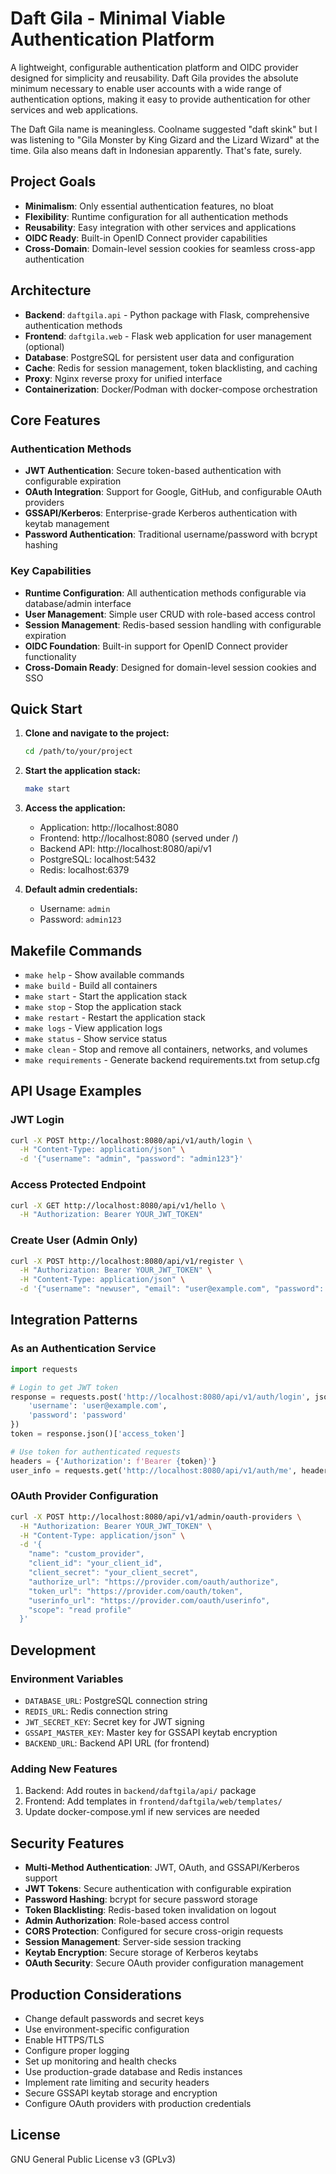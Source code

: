 # Daft Gila - Minimal Viable Authentication Platform

A lightweight, configurable authentication platform and OIDC provider designed for simplicity and reusability. Daft Gila provides the absolute minimum necessary to enable user accounts with a wide range of authentication options, making it easy to provide authentication for other services and web applications.

The Daft Gila name is meaningless. Coolname suggested "daft skink" but I was listening to "Gila Monster by King Gizard and the Lizard Wizard" at the time. Gila also means daft in Indonesian apparently. That's fate, surely.

## Project Goals

- **Minimalism**: Only essential authentication features, no bloat
- **Flexibility**: Runtime configuration for all authentication methods
- **Reusability**: Easy integration with other services and applications
- **OIDC Ready**: Built-in OpenID Connect provider capabilities
- **Cross-Domain**: Domain-level session cookies for seamless cross-app authentication

## Architecture

- **Backend**: `daftgila.api` - Python package with Flask, comprehensive authentication methods
- **Frontend**: `daftgila.web` - Flask web application for user management (optional)
- **Database**: PostgreSQL for persistent user data and configuration
- **Cache**: Redis for session management, token blacklisting, and caching
- **Proxy**: Nginx reverse proxy for unified interface
- **Containerization**: Docker/Podman with docker-compose orchestration

## Core Features

### Authentication Methods
- **JWT Authentication**: Secure token-based authentication with configurable expiration
- **OAuth Integration**: Support for Google, GitHub, and configurable OAuth providers
- **GSSAPI/Kerberos**: Enterprise-grade Kerberos authentication with keytab management
- **Password Authentication**: Traditional username/password with bcrypt hashing

### Key Capabilities
- **Runtime Configuration**: All authentication methods configurable via database/admin interface
- **User Management**: Simple user CRUD with role-based access control
- **Session Management**: Redis-based session handling with configurable expiration
- **OIDC Foundation**: Built-in support for OpenID Connect provider functionality
- **Cross-Domain Ready**: Designed for domain-level session cookies and SSO

## Quick Start

1. **Clone and navigate to the project:**
   ```bash
   cd /path/to/your/project
   ```

2. **Start the application stack:**
   ```bash
   make start
   ```

3. **Access the application:**
   - Application: http://localhost:8080
   - Frontend: http://localhost:8080 (served under /)
   - Backend API: http://localhost:8080/api/v1
   - PostgreSQL: localhost:5432
   - Redis: localhost:6379

4. **Default admin credentials:**
   - Username: `admin`
   - Password: `admin123`

## Makefile Commands

- `make help` - Show available commands
- `make build` - Build all containers
- `make start` - Start the application stack
- `make stop` - Stop the application stack
- `make restart` - Restart the application stack
- `make logs` - View application logs
- `make status` - Show service status
- `make clean` - Stop and remove all containers, networks, and volumes
- `make requirements` - Generate backend requirements.txt from setup.cfg

## API Usage Examples

### JWT Login
```bash
curl -X POST http://localhost:8080/api/v1/auth/login \
  -H "Content-Type: application/json" \
  -d '{"username": "admin", "password": "admin123"}'
```

### Access Protected Endpoint
```bash
curl -X GET http://localhost:8080/api/v1/hello \
  -H "Authorization: Bearer YOUR_JWT_TOKEN"
```

### Create User (Admin Only)
```bash
curl -X POST http://localhost:8080/api/v1/register \
  -H "Authorization: Bearer YOUR_JWT_TOKEN" \
  -H "Content-Type: application/json" \
  -d '{"username": "newuser", "email": "user@example.com", "password": "password123"}'
```

## Integration Patterns

### As an Authentication Service
```python
import requests

# Login to get JWT token
response = requests.post('http://localhost:8080/api/v1/auth/login', json={
    'username': 'user@example.com',
    'password': 'password'
})
token = response.json()['access_token']

# Use token for authenticated requests
headers = {'Authorization': f'Bearer {token}'}
user_info = requests.get('http://localhost:8080/api/v1/auth/me', headers=headers)
```

### OAuth Provider Configuration
```bash
curl -X POST http://localhost:8080/api/v1/admin/oauth-providers \
  -H "Authorization: Bearer YOUR_JWT_TOKEN" \
  -H "Content-Type: application/json" \
  -d '{
    "name": "custom_provider",
    "client_id": "your_client_id",
    "client_secret": "your_client_secret",
    "authorize_url": "https://provider.com/oauth/authorize",
    "token_url": "https://provider.com/oauth/token",
    "userinfo_url": "https://provider.com/oauth/userinfo",
    "scope": "read profile"
  }'
```

## Development

### Environment Variables
- `DATABASE_URL`: PostgreSQL connection string
- `REDIS_URL`: Redis connection string
- `JWT_SECRET_KEY`: Secret key for JWT signing
- `GSSAPI_MASTER_KEY`: Master key for GSSAPI keytab encryption
- `BACKEND_URL`: Backend API URL (for frontend)

### Adding New Features
1. Backend: Add routes in `backend/daftgila/api/` package
2. Frontend: Add templates in `frontend/daftgila/web/templates/`
3. Update docker-compose.yml if new services are needed

## Security Features

- **Multi-Method Authentication**: JWT, OAuth, and GSSAPI/Kerberos support
- **JWT Tokens**: Secure authentication with configurable expiration
- **Password Hashing**: bcrypt for secure password storage
- **Token Blacklisting**: Redis-based token invalidation on logout
- **Admin Authorization**: Role-based access control
- **CORS Protection**: Configured for secure cross-origin requests
- **Session Management**: Server-side session tracking
- **Keytab Encryption**: Secure storage of Kerberos keytabs
- **OAuth Security**: Secure OAuth provider configuration management

## Production Considerations

- Change default passwords and secret keys
- Use environment-specific configuration
- Enable HTTPS/TLS
- Configure proper logging
- Set up monitoring and health checks
- Use production-grade database and Redis instances
- Implement rate limiting and security headers
- Secure GSSAPI keytab storage and encryption
- Configure OAuth providers with production credentials

## License

GNU General Public License v3 (GPLv3)

<!-- The end. -->
